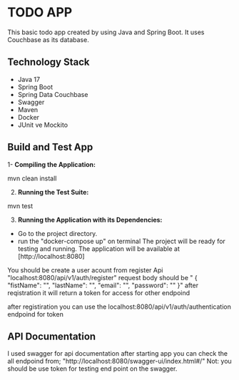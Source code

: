 # TODO APP
This basic todo app created by using Java and Spring Boot. It uses Couchbase as its database.

## Technology Stack
- Java 17
- Spring Boot
- Spring Data Couchbase
- Swagger
- Maven
- Docker
- JUnit ve Mockito

## Build and Test App

1- **Compiling the Application:**
  
  mvn clean install

2. **Running the Test Suite:**
   
  mvn test

3. **Running the Application with its Dependencies:**
  * Go to the project directory.
  * run the "docker-compose up" on terminal
  The project will be ready for testing and running.
  The application will be available at [http://localhost:8080]

  You should be create a user acount from register Api "localhost:8080/api/v1/auth/register"
   request body should be 
  " {
    "fistName": "",
    "lastName": "",
    "email": "",
    "password": ""
   }"
   after reqistration it will return a token for access for other endpoind 

   after registiration you can use the localhost:8080/api/v1/auth/authentication endpoind for token 

  ## API Documentation
  I used swagger for api documentation after starting app you can check the all endpoind from;
   "http://localhost:8080/swagger-ui/index.html#/"
  Not: you should be use token for testing end point on the swagger. 
     

